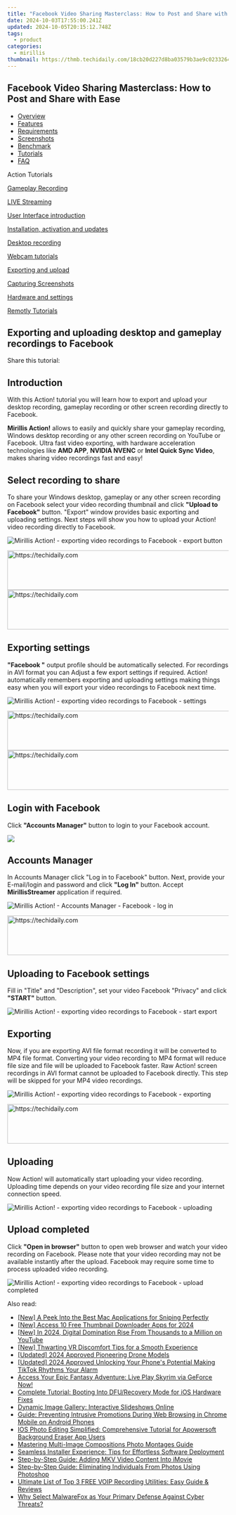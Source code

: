 ```yaml
---
title: "Facebook Video Sharing Masterclass: How to Post and Share with Ease"
date: 2024-10-03T17:55:00.241Z
updated: 2024-10-05T20:15:12.748Z
tags:
  - product
categories:
  - mirillis
thumbnail: https://thmb.techidaily.com/18cb20d227d8ba03579b3ae9c0233264966bbd1a9b75e9f980cdf9dee79cc0b9.jpg
---
```


## Facebook Video Sharing Masterclass: How to Post and Share with Ease

* [Overview](https://tools.techidaily.com/mirillis/products/)
* [Features](https://tools.techidaily.com/mirillis/products/)
* [Requirements](https://tools.techidaily.com/mirillis/products/)
* [Screenshots](https://tools.techidaily.com/mirillis/products/)
* [Benchmark](https://tools.techidaily.com/mirillis/products/)
* [Tutorials](https://tools.techidaily.com/mirillis/products/)
* [FAQ](https://tools.techidaily.com/mirillis/products/)

Action Tutorials

[Gameplay Recording](https://tools.techidaily.com/mirillis/products/) 

[LIVE Streaming](https://tools.techidaily.com/mirillis/products/) 

[User Interface introduction](https://tools.techidaily.com/mirillis/products/) 

[Installation, activation and updates](https://tools.techidaily.com/mirillis/products/) 

[Desktop recording](https://tools.techidaily.com/mirillis/products/) 

[Webcam tutorials](https://tools.techidaily.com/mirillis/products/) 

[Exporting and upload](https://tools.techidaily.com/mirillis/products/) 

[Capturing Screenshots](https://tools.techidaily.com/mirillis/products/) 

[Hardware and settings](https://tools.techidaily.com/mirillis/products/) 

[Remotly Tutorials](https://remotly.com/tutorials/getting-started-with-remotly-for-windows-pc) 

## Exporting and uploading desktop and gameplay recordings to Facebook

  
 Share this tutorial:

##  Introduction 

 With this Action! tutorial you will learn how to export and upload your desktop recording, gameplay recording or other screen recording directly to Facebook.

**Mirillis Action!** allows to easily and quickly share your gameplay recording, Windows desktop recording or any other screen recording on YouTube or Facebook. Ultra fast video exporting, with hardware acceleration technologies like **AMD APP**, **NVIDIA NVENC** or **Intel Quick Sync Video**, makes sharing video recordings fast and easy!

##  Select recording to share 

 To share your Windows desktop, gameplay or any other screen recording on Facebook select your video recording thumbnail and click **"Upload to Facebook"** button. "Export" window provides basic exporting and uploading settings. Next steps will show you how to upload your Action! video recording directly to Facebook. 

![Mirillis Action! - exporting video recordings to Facebook - export button](https://mirillis.com/res/old/gfx/tutorials/export/mirillis_action_export_facebook_screen_recording_button.jpg) 

<!-- affiliate ads begin -->
<a href="https://imp.i357552.net/c/5597632/999558/11832" target="_top" id="999558">
  <img src="//a.impactradius-go.com/display-ad/11832-999558" border="0" alt="https://techidaily.com" width="728" height="90"/>
</a>
<img height="0" width="0" src="https://imp.i357552.net/i/5597632/999558/11832" style="position:absolute;visibility:hidden;" border="0" />
<!-- affiliate ads end -->

<!-- affiliate ads begin -->
<a href="https://ephamedtechinc.pxf.io/c/5597632/2139322/26400" target="_top" id="2139322">
  <img src="//a.impactradius-go.com/display-ad/26400-2139322" border="0" alt="https://techidaily.com" width="728" height="90"/>
</a>
<img height="0" width="0" src="https://ephamedtechinc.pxf.io/i/5597632/2139322/26400" style="position:absolute;visibility:hidden;" border="0" />
<!-- affiliate ads end -->

##  Exporting settings 

**"Facebook "** output profile should be automatically selected. For recordings in AVI format you can Adjust a few export settings if required. Action! automatically remembers exporting and uploading settings making things easy when you will export your video recordings to Facebook next time.

![Mirillis Action! - exporting video recordings to Facebook - settings](https://mirillis.com/res/old/gfx/tutorials/export/mirillis_action_export_selecting_facebook_hd_profile.jpg) 

<!-- affiliate ads begin -->
<a href="https://aligracehair.sjv.io/c/5597632/1975841/19272" target="_top" id="1975841">
  <img src="//a.impactradius-go.com/display-ad/19272-1975841" border="0" alt="https://techidaily.com" width="728" height="90"/>
</a>
<img height="0" width="0" src="https://aligracehair.sjv.io/i/5597632/1975841/19272" style="position:absolute;visibility:hidden;" border="0" />
<!-- affiliate ads end -->

<!-- affiliate ads begin -->
<a href="https://appsumo.8odi.net/c/5597632/2118314/7443" target="_top" id="2118314">
  <img src="//a.impactradius-go.com/display-ad/7443-2118314" border="0" alt="https://techidaily.com" width="728" height="90"/>
</a>
<img height="0" width="0" src="https://appsumo.8odi.net/i/5597632/2118314/7443" style="position:absolute;visibility:hidden;" border="0" />
<!-- affiliate ads end -->

##  Login with Facebook 

 Click **"Accounts Manager"** button to login to your Facebook account.

![](https://mirillis.com/res/old/gfx/tutorials/export/mirillis_action_export_login_with_facebook.jpg) 

##  Accounts Manager

 In Accounts Manager click "Log in to Facebook" button. Next, provide your E-mail/login and password and click **"Log In"** button. Accept **MirillisStreamer** application if required. 

![Mirillis Action! - Accounts Manager -  Facebook - log in](https://mirillis.com/res/old/gfx/tutorials/export/mirillis_action_export_account_manager_facebook.jpg) 

<!-- affiliate ads begin -->
<a href="https://appsumo.8odi.net/c/5597632/2100527/7443" target="_top" id="2100527">
  <img src="//a.impactradius-go.com/display-ad/7443-2100527" border="0" alt="https://techidaily.com" width="728" height="90"/>
</a>
<img height="0" width="0" src="https://appsumo.8odi.net/i/5597632/2100527/7443" style="position:absolute;visibility:hidden;" border="0" />
<!-- affiliate ads end -->

##  Uploading to Facebook settings 

 Fill in "Title" and "Description", set your video Facebook "Privacy" and click **"START"** button. 

![Mirillis Action! - exporting video recordings to Facebook - start export](https://mirillis.com/res/old/gfx/tutorials/export/mirillis_action_export_facebook_start.jpg) 

##  Exporting 

 Now, if you are exporting AVI file format recording it will be converted to MP4 file format. Converting your video recording to MP4 format will reduce file size and file will be uploaded to Facebook faster. Raw Action! screen recordings in AVI format cannot be uploaded to Facebook directly. This step will be skipped for your MP4 video recordings. 

![Mirillis Action! - exporting video recordings to Facebook - exporting](https://mirillis.com/res/old/gfx/tutorials/export/mirillis_action_export_facebook_exporting.jpg) 

<!-- affiliate ads begin -->
<a href="https://appsumo.8odi.net/c/5597632/2151864/7443" target="_top" id="2151864">
  <img src="//a.impactradius-go.com/display-ad/7443-2151864" border="0" alt="https://techidaily.com" width="600" height="90"/>
</a>
<img height="0" width="0" src="https://appsumo.8odi.net/i/5597632/2151864/7443" style="position:absolute;visibility:hidden;" border="0" />
<!-- affiliate ads end -->

##  Uploading 

 Now Action! will automatically start uploading your video recording. Uploading time depends on your video recording file size and your internet connection speed. 

![Mirillis Action! - exporting video recordings to Facebook - uploading](https://mirillis.com/res/old/gfx/tutorials/export/mirillis_action_export_facebook_uploading.jpg) 

##  Upload completed 

 Click **"Open in browser"** button to open web browser and watch your video recording on Facebook. Please note that your video recording may not be available instantly after the upload. Facebook may require some time to process uploaded video recording. 

![Mirillis Action! - exporting video recordings to Facebook - upload completed](https://mirillis.com/res/old/gfx/tutorials/export/mirillis_action_export_facebook_completed.jpg)

<ins class="adsbygoogle"
     style="display:block"
     data-ad-format="autorelaxed"
     data-ad-client="ca-pub-7571918770474297"
     data-ad-slot="1223367746"></ins>

<ins class="adsbygoogle"
     style="display:block"
     data-ad-client="ca-pub-7571918770474297"
     data-ad-slot="8358498916"
     data-ad-format="auto"
     data-full-width-responsive="true"></ins>

<span class="atpl-alsoreadstyle">Also read:</span>
<div><ul>
<li><a href="https://desktop-recording.techidaily.com/new-a-peek-into-the-best-mac-applications-for-sniping-perfectly/"><u>[New] A Peek Into the Best Mac Applications for Sniping Perfectly</u></a></li>
<li><a href="https://youtube-webster.techidaily.com/ccess-10-free-thumbnail-downloader-apps-for-2024/"><u>[New] Access 10 Free Thumbnail Downloader Apps for 2024</u></a></li>
<li><a href="https://facebook-video-share.techidaily.com/new-in-2024-digital-domination-rise-from-thousands-to-a-million-on-youtube/"><u>[New] In 2024, Digital Domination Rise From Thousands to a Million on YouTube</u></a></li>
<li><a href="https://article-tips.techidaily.com/new-thwarting-vr-discomfort-tips-for-a-smooth-experience/"><u>[New] Thwarting VR Discomfort Tips for a Smooth Experience</u></a></li>
<li><a href="https://fox-access.techidaily.com/updated-2024-approved-pioneering-drone-models/"><u>[Updated] 2024 Approved Pioneering Drone Models</u></a></li>
<li><a href="https://fox-access.techidaily.com/updated-2024-approved-unlocking-your-phones-potential-making-tiktok-rhythms-your-alarm/"><u>[Updated] 2024 Approved Unlocking Your Phone's Potential Making TikTok Rhythms Your Alarm</u></a></li>
<li><a href="https://media-tips.techidaily.com/access-your-epic-fantasy-adventure-live-play-skyrim-via-geforce-now/"><u>Access Your Epic Fantasy Adventure: Live Play Skyrim via GeForce Now!</u></a></li>
<li><a href="https://fox-place.techidaily.com/complete-tutorial-booting-into-dfurecovery-mode-for-ios-hardware-fixes/"><u>Complete Tutorial: Booting Into DFU/Recovery Mode for iOS Hardware Fixes</u></a></li>
<li><a href="https://fox-place.techidaily.com/dynamic-image-gallery-interactive-slideshows-online/"><u>Dynamic Image Gallery: Interactive Slideshows Online</u></a></li>
<li><a href="https://fox-place.techidaily.com/guide-preventing-intrusive-promotions-during-web-browsing-in-chrome-mobile-on-android-phones/"><u>Guide: Preventing Intrusive Promotions During Web Browsing in Chrome Mobile on Android Phones</u></a></li>
<li><a href="https://fox-place.techidaily.com/ios-photo-editing-simplified-comprehensive-tutorial-for-apowersoft-background-eraser-app-users/"><u>IOS Photo Editing Simplified: Comprehensive Tutorial for Apowersoft Background Eraser App Users</u></a></li>
<li><a href="https://extra-resources.techidaily.com/mastering-multi-image-compositions-photo-montages-guide/"><u>Mastering Multi-Image Compositions Photo Montages Guide</u></a></li>
<li><a href="https://fox-place.techidaily.com/seamless-installer-experience-tips-for-effortless-software-deployment/"><u>Seamless Installer Experience: Tips for Effortless Software Deployment</u></a></li>
<li><a href="https://some-knowledge.techidaily.com/step-by-step-guide-adding-mkv-video-content-into-imovie/"><u>Step-by-Step Guide: Adding MKV Video Content Into iMovie</u></a></li>
<li><a href="https://fox-place.techidaily.com/step-by-step-guide-eliminating-individuals-from-photos-using-photoshop/"><u>Step-by-Step Guide: Eliminating Individuals From Photos Using Photoshop</u></a></li>
<li><a href="https://fox-place.techidaily.com/ultimate-list-of-top-3-free-voip-recording-utilities-easy-guide-and-reviews/"><u>Ultimate List of Top 3 FREE VOIP Recording Utilities: Easy Guide & Reviews</u></a></li>
<li><a href="https://fox-place.techidaily.com/why-select-malwarefox-as-your-primary-defense-against-cyber-threats/"><u>Why Select MalwareFox as Your Primary Defense Against Cyber Threats?</u></a></li>
</ul></div>

